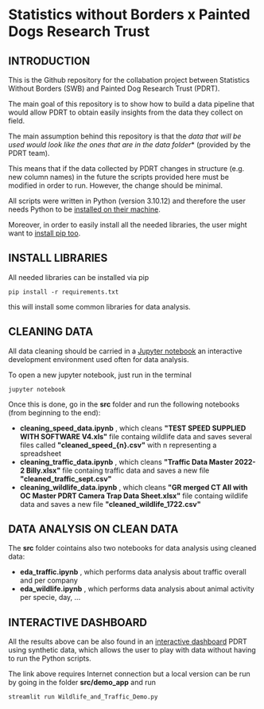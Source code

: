 # Statistics without Borders x Painted Dogs Research Trust

## INTRODUCTION

This is the  Github repository for the collabation project between Statistics Without Borders (SWB) and Painted Dog Research Trust (PDRT).

The main goal of this repository is to show how to build a data pipeline that would allow PDRT to obtain easily insights from the data they collect on field.

The main assumption behind this repository is that the *data that will be used would look like the ones that are in the data folder** (provided by the PDRT team). 

This means that if the data collected by PDRT changes in structure (e.g. new column names) in the future the scripts provided here must be modified in order to run. However, the change should be minimal.

All scripts were written in Python (version 3.10.12) and therefore the user needs Python to be [installed on their machine](https://www.python.org/downloads/). 

Moreover, in order to easily install all the needed libraries, the user might want to [install pip too](https://pip.pypa.io/en/stable/installation/).


## INSTALL LIBRARIES

All needed libraries can be installed via pip
```
pip install -r requirements.txt
```
this will install some common libraries for data analysis.

## CLEANING DATA

All data cleaning should be carried in a [Jupyter notebook](https://jupyter.org/) an interactive development environment used often for data analysis. 

To open a new jupyter notebook, just run in the terminal
```
jupyter notebook
```
Once this is done, go in the **src** folder and run the following notebooks (from beginning to the end):
- **cleaning_speed_data.ipynb** ,  which cleans **"TEST SPEED SUPPLIED WITH SOFTWARE V4.xls"** file containg wildlife data and saves several files called **"cleaned_speed_{n}.csv"** with n representing a spreadsheet 
- **cleaning_traffic_data.ipynb** ,  which cleans **"Traffic Data Master 2022-2 Billy.xlsx"** file containg traffic data and saves a new file **"cleaned_traffic_sept.csv"**  
- **cleaning_wildlife_data.ipynb** , which cleans **"GR merged  CT All with OC Master PDRT  Camera Trap Data Sheet.xlsx"** file containg wildlife data and saves a new file **"cleaned_wildlife_1722.csv"**

## DATA ANALYSIS ON CLEAN DATA

The **src** folder cointains also two notebooks for data analysis using cleaned data:
- **eda_traffic.ipynb** , which performs data analysis about traffic overall and per company 
- **eda_wildlife.ipynb** , which performs data analysis about animal activity per specie, day, ...


 ## INTERACTIVE DASHBOARD

All the results above can be also found in an [interactive dashboard](https://wildlife-and-traffic-dashboard-demo.streamlit.app/)  PDRT using synthetic data, which allows the user to play with data without having to run the Python scripts.

The link above requires Internet connection but a local version can be run by going in the folder **src/demo_app** and run
```
streamlit run Wildlife_and_Traffic_Demo.py 
```
